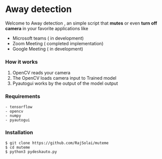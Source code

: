 # Away detection

Welcome to Away detection , an simple script that **mutes** or even **turn off camera** in your favorite applications like 
- Microsoft teams ( in development) 
- Zoom Meeting ( completed implementation)
- Google Meeting ( in development)

### How it works

1. OpenCV reads your camera
2. The OpenCV loads camera input to Trained model
3. Pyautogui works by the output of the model output

### Requirements
```
- tensorflow
- opencv
- numpy
- pyautogui
``` 
### Installation
```
$ git clone https://github.com/RajSolai/muteme
$ cd muteme
$ python3 pydeskauto.py
```